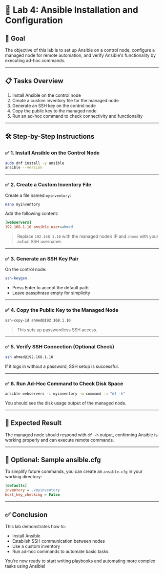 
# 🔧 Lab 4: Ansible Installation and Configuration

## 🎯 Goal
The objective of this lab is to set up Ansible on a control node, configure a managed node for remote automation, and verify Ansible's functionality by executing ad-hoc commands.

---

## 📋 Tasks Overview

1. Install Ansible on the control node  
2. Create a custom inventory file for the managed node  
3. Generate an SSH key on the control node  
4. Copy the public key to the managed node  
5. Run an ad-hoc command to check connectivity and functionality  

---

## 🛠️ Step-by-Step Instructions

### ✅ 1. Install Ansible on the Control Node

```bash
sudo dnf install -y ansible
ansible --version
```

---

### ✅ 2. Create a Custom Inventory File

Create a file named `myinventory`:

```bash
nano myinventory
```

Add the following content:

```ini
[webservers]
192.168.1.10 ansible_user=ahmed
```

> Replace `192.168.1.10` with the managed node’s IP and `ahmed` with your actual SSH username.

---

### ✅ 3. Generate an SSH Key Pair

On the control node:

```bash
ssh-keygen
```

- Press Enter to accept the default path
- Leave passphrase empty for simplicity

---

### ✅ 4. Copy the Public Key to the Managed Node

```bash
ssh-copy-id ahmed@192.168.1.10
```

> This sets up passwordless SSH access.

---

### ✅ 5. Verify SSH Connection (Optional Check)

```bash
ssh ahmed@192.168.1.10
```

If it logs in without a password, SSH setup is successful.

---

### ✅ 6. Run Ad-Hoc Command to Check Disk Space

```bash
ansible webservers -i myinventory -m command -a "df -h"
```

You should see the disk usage output of the managed node.

---

## 🧪 Expected Result

The managed node should respond with `df -h` output, confirming Ansible is working properly and can execute remote commands.

---

## 📁 Optional: Sample ansible.cfg

To simplify future commands, you can create an `ansible.cfg` in your working directory:

```ini
[defaults]
inventory = ./myinventory
host_key_checking = False
```

---

## ✅ Conclusion

This lab demonstrates how to:
- Install Ansible
- Establish SSH communication between nodes
- Use a custom inventory
- Run ad-hoc commands to automate basic tasks

You're now ready to start writing playbooks and automating more complex tasks using Ansible!
